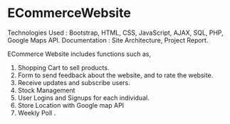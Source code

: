# ECommerceWebsite
Technologies Used : Bootstrap, HTML, CSS, JavaScript, AJAX, SQL, PHP, Google Maps API.
Documentation : Site Architecture, Project Report.

ECommerce Website includes functions such as,
1. Shopping Cart to sell products.
2. Form to send feedback about the website, and to rate the website.
3. Receive updates and subscribe users.
4. Stock Management
5. User Logins and Signups for each individual.
6. Store Location with Google map API
7. Weekly Poll .
